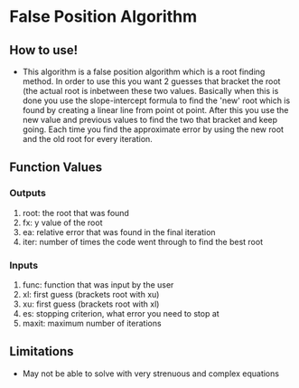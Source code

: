 # False Position Algorithm

## How to use!
- This algorithm is a false position algorithm which is a root finding method. In order to use this you want 2 guesses that bracket the root (the actual root is inbetween these two values. Basically when this is done you use the slope-intercept formula to find the 'new' root which is found by creating a linear line from point ot point. After this you use the new value and previous values to find the two that bracket and keep going. Each time you find the approximate error by using the new root and the old root for every iteration.

## Function Values
### Outputs
1. root: the root that was found
2. fx: y value of the root
3. ea: relative error that was found in the final iteration
4. iter: number of times the code went through to find the best root

### Inputs
1. func: function that was input by the user
2. xl: first guess (brackets root with xu)
3. xu: first guess (brackets root with xl)
4. es: stopping criterion, what error you need to stop at
5. maxit: maximum number of iterations

## Limitations
- May not be able to solve with very strenuous and complex equations
